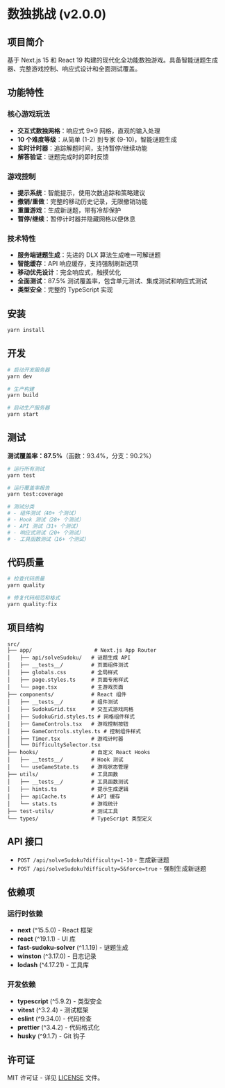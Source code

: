 # 数独挑战 (v2.0.0)

## 项目简介

基于 Next.js 15 和 React 19 构建的现代化全功能数独游戏。具备智能谜题生成器、完整游戏控制、响应式设计和全面测试覆盖。

## 功能特性

### 核心游戏玩法

- **交互式数独网格**：响应式 9×9 网格，直观的输入处理
- **10 个难度等级**：从简单 (1-2) 到专家 (9-10)，智能谜题生成
- **实时计时器**：追踪解题时间，支持暂停/继续功能
- **解答验证**：谜题完成时的即时反馈

### 游戏控制

- **提示系统**：智能提示，使用次数追踪和策略建议
- **撤销/重做**：完整的移动历史记录，无限撤销功能
- **重置游戏**：生成新谜题，带有冷却保护
- **暂停/继续**：暂停计时器并隐藏网格以便休息

### 技术特性

- **服务端谜题生成**：先进的 DLX 算法生成唯一可解谜题
- **智能缓存**：API 响应缓存，支持强制刷新选项
- **移动优先设计**：完全响应式，触摸优化
- **全面测试**：87.5% 测试覆盖率，包含单元测试、集成测试和响应式测试
- **类型安全**：完整的 TypeScript 实现

## 安装

```bash
yarn install
```

## 开发

```bash
# 启动开发服务器
yarn dev

# 生产构建
yarn build

# 启动生产服务器
yarn start
```

## 测试

**测试覆盖率：87.5%**（函数：93.4%，分支：90.2%）

```bash
# 运行所有测试
yarn test

# 运行覆盖率报告
yarn test:coverage

# 测试分类
# - 组件测试（40+ 个测试）
# - Hook 测试（28+ 个测试）
# - API 测试（31+ 个测试）
# - 响应式测试（20+ 个测试）
# - 工具函数测试（16+ 个测试）
```

## 代码质量

```bash
# 检查代码质量
yarn quality

# 修复代码规范和格式
yarn quality:fix
```

## 项目结构

```
src/
├── app/                    # Next.js App Router
│   ├── api/solveSudoku/   # 谜题生成 API
│   ├── __tests__/         # 页面组件测试
│   ├── globals.css        # 全局样式
│   ├── page.styles.ts     # 页面专用样式
│   └── page.tsx           # 主游戏页面
├── components/            # React 组件
│   ├── __tests__/         # 组件测试
│   ├── SudokuGrid.tsx     # 交互式游戏网格
│   ├── SudokuGrid.styles.ts # 网格组件样式
│   ├── GameControls.tsx   # 游戏控制按钮
│   ├── GameControls.styles.ts # 控制组件样式
│   ├── Timer.tsx          # 游戏计时器
│   └── DifficultySelector.tsx
├── hooks/                 # 自定义 React Hooks
│   ├── __tests__/         # Hook 测试
│   └── useGameState.ts    # 游戏状态管理
├── utils/                 # 工具函数
│   ├── __tests__/         # 工具函数测试
│   ├── hints.ts           # 提示生成逻辑
│   ├── apiCache.ts        # API 缓存
│   └── stats.ts           # 游戏统计
├── test-utils/            # 测试工具
└── types/                 # TypeScript 类型定义
```

## API 接口

- `POST /api/solveSudoku?difficulty=1-10` - 生成新谜题
- `POST /api/solveSudoku?difficulty=5&force=true` - 强制生成新谜题

## 依赖项

### 运行时依赖

- **next** (^15.5.0) - React 框架
- **react** (^19.1.1) - UI 库
- **fast-sudoku-solver** (^1.1.19) - 谜题生成
- **winston** (^3.17.0) - 日志记录
- **lodash** (^4.17.21) - 工具库

### 开发依赖

- **typescript** (^5.9.2) - 类型安全
- **vitest** (^3.2.4) - 测试框架
- **eslint** (^9.34.0) - 代码检查
- **prettier** (^3.4.2) - 代码格式化
- **husky** (^9.1.7) - Git 钩子

## 许可证

MIT 许可证 - 详见 [LICENSE](LICENSE) 文件。
